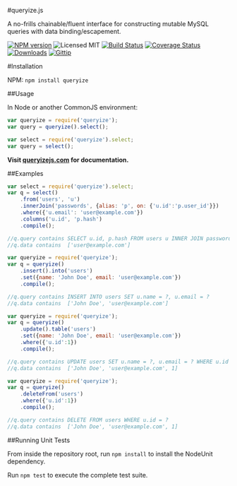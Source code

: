 #queryize.js

A no-frills chainable/fluent interface for constructing mutable MySQL queries with data binding/escapement.

[![NPM version](https://img.shields.io/npm/v/queryize.svg)](http://badge.fury.io/js/queryize)
![Licensed MIT](https://img.shields.io/npm/l/queryize.svg)
[![Build Status](https://img.shields.io/travis/chipersoft/queryize.svg)](https://travis-ci.org/chipersoft/queryize)
[![Coverage Status](https://img.shields.io/coveralls/chipersoft/queryize.svg)](https://coveralls.io/r/chipersoft/queryize)
[![Downloads](http://img.shields.io/npm/dm/queryize.svg)](http://npmjs.org/queryize)
[![Gittip](http://img.shields.io/gittip/chipersoft.svg)](https://www.gittip.com/chipersoft/)

#Installation

NPM: `npm install queryize`

##Usage

In Node or another CommonJS environment:

```js
var queryize = require('queryize');
var query = queryize().select();
```

```js
var select = require('queryize').select;
var query = select();
```

**Visit [queryizejs.com](http://queryizejs.com/) for documentation.**

##Examples

```js
var select = require('queryize').select;
var q = select()
    .from('users', 'u')
    .innerJoin('passwords', {alias: 'p', on: {'u.id':'p.user_id'}})
    .where({'u.email': 'user@example.com'})
    .columns('u.id', 'p.hash')
    .compile();

//q.query contains SELECT u.id, p.hash FROM users u INNER JOIN passwords p ON (u.id = p.user_id) WHERE u.email = ?
//q.data contains  ['user@example.com']
```

```js
var queryize = require('queryize');
var q = queryize()
    .insert().into('users')
    .set({name: 'John Doe', email: 'user@example.com'})
    .compile();

//q.query contains INSERT INTO users SET u.name = ?, u.email = ?
//q.data contains  ['John Doe', 'user@example.com']
```

```js
var queryize = require('queryize');
var q = queryize()
    .update().table('users')
    .set({name: 'John Doe', email: 'user@example.com'})
    .where({'u.id':1})
    .compile();

//q.query contains UPDATE users SET u.name = ?, u.email = ? WHERE u.id = ?
//q.data contains  ['John Doe', 'user@example.com', 1]
```

```js
var queryize = require('queryize');
var q = queryize()
    .deleteFrom('users')
    .where({'u.id':1})
    .compile();

//q.query contains DELETE FROM users WHERE u.id = ?
//q.data contains  ['John Doe', 'user@example.com', 1]
```

##Running Unit Tests

From inside the repository root, run `npm install` to install the NodeUnit dependency.

Run `npm test` to execute the complete test suite.